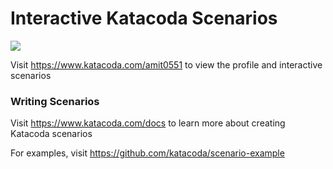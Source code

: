 # Interactive Katacoda Scenarios

[![](http://shields.katacoda.com/katacoda/amit0551/count.svg)](https://www.katacoda.com/amit0551 "Get your profile on Katacoda.com")

Visit https://www.katacoda.com/amit0551 to view the profile and interactive scenarios

### Writing Scenarios
Visit https://www.katacoda.com/docs to learn more about creating Katacoda scenarios

For examples, visit https://github.com/katacoda/scenario-example
